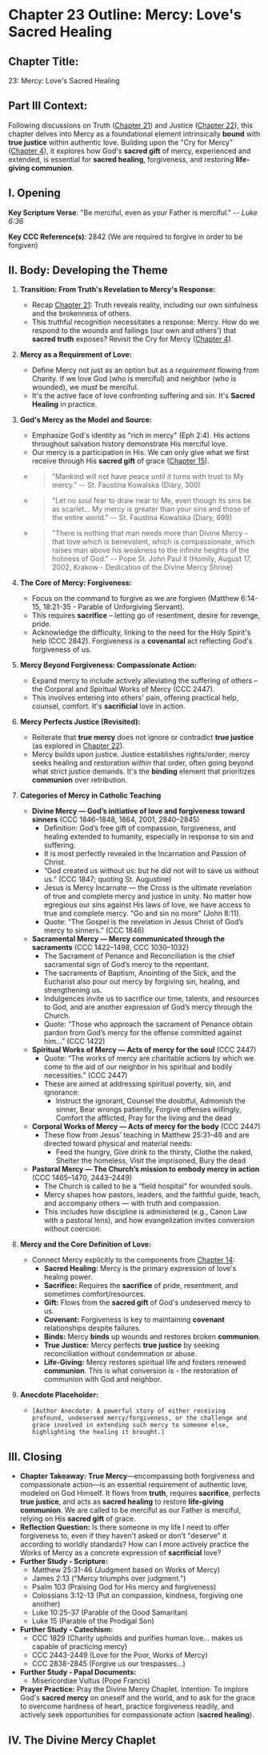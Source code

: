 # Chapter 23 Outline: Mercy: Love's Sacred Healing

## Chapter Title:
23: Mercy: Love's Sacred Healing

## Part III Context:
Following discussions on Truth ([Chapter 21](#ch21)) and Justice ([Chapter 22](#ch22)), this chapter delves into Mercy as a foundational element intrinsically **bound** with **true justice** within authentic love. Building upon the "Cry for Mercy" ([Chapter 4](#ch4)), it explores how God's **sacred gift** of mercy, experienced and extended, is essential for **sacred healing**, forgiveness, and restoring **life-giving communion**.

## I. Opening

**Key Scripture Verse**: "Be merciful, even as your Father is merciful." -- _Luke 6:36_

**Key CCC Reference(s)**: 2842 (We are required to forgive in order to be forgiven)

## II. Body: Developing the Theme

1.  **Transition: From Truth's Revelation to Mercy's Response:**
    *   Recap [Chapter 21](#ch21): Truth reveals reality, including our own sinfulness and the brokenness of others.
    *   This truthful recognition necessitates a response: Mercy. How do we respond to the wounds and failings (our own and others') that **sacred truth** exposes? Revisit the Cry for Mercy ([Chapter 4](#ch4)).
2.  **Mercy as a Requirement of Love:**
    *   Define Mercy not just as an option but as a *requirement* flowing from Charity. If we love God (who is merciful) and neighbor (who is wounded), we *must* be merciful.
    *   It's the active face of love confronting suffering and sin. It's **Sacred Healing** in practice.
3.  **God's Mercy as the Model and Source:**
    *   Emphasize God's identity as "rich in mercy" (Eph 2:4). His actions throughout salvation history demonstrate His merciful love.
    *   Our mercy is a participation in His. We can only give what we first receive through His **sacred gift** of grace ([Chapter 15](#ch15)).
    *   > "Mankind will not have peace until it turns with trust to My mercy." -- St. Faustina Kowalska (Diary, 300)
    *   > "Let no soul fear to draw near to Me, even though its sins be as scarlet... My mercy is greater than your sins and those of the entire world." -- St. Faustina Kowalska (Diary, 699)
    *   > "There is nothing that man needs more than Divine Mercy – that love which is benevolent, which is compassionate, which raises man above his weakness to the infinite heights of the holiness of God." -- Pope St. John Paul II (Homily, August 17, 2002, Krakow - Dedication of the Divine Mercy Shrine)
4.  **The Core of Mercy: Forgiveness:**
    *   Focus on the command to forgive as we are forgiven (Matthew 6:14-15, 18:21-35 - Parable of Unforgiving Servant).
    *   This requires **sacrifice** – letting go of resentment, desire for revenge, pride.
    *   Acknowledge the difficulty, linking to the need for the Holy Spirit's help (CCC 2842). Forgiveness is a **covenantal** act reflecting God's forgiveness of us.
5.  **Mercy Beyond Forgiveness: Compassionate Action:**
    *   Expand mercy to include actively alleviating the suffering of others – the Corporal and Spiritual Works of Mercy (CCC 2447).
    *   This involves entering into others' pain, offering practical help, counsel, comfort. It's **sacrificial** love in action.
6.  **Mercy Perfects Justice (Revisited):**
    *   Reiterate that **true mercy** does not ignore or contradict **true justice** (as explored in [Chapter 22](#ch22)).
    *   Mercy builds upon justice. Justice establishes rights/order; mercy seeks healing and restoration *within* that order, often going beyond what strict justice demands. It's the **binding** element that prioritizes **communion** over retribution.

7.  **Categories of Mercy in Catholic Teaching**
    *   **Divine Mercy — God’s initiative of love and forgiveness toward sinners** (CCC 1846–1848, 1864, 2001, 2840–2845)
        *   Definition: God’s free gift of compassion, forgiveness, and healing extended to humanity, especially in response to sin and suffering.
        *   It is most perfectly revealed in the Incarnation and Passion of Christ.
        *   “God created us without us: but he did not will to save us without us.” (CCC 1847; quoting St. Augustine)
        *   Jesus is Mercy Incarnate — the Cross is the ultimate revelation of true and complete mercy and justice in unity. No matter how egregious our sins against His laws of love, we have access to true and complete mercy. "Go and sin no more" (John 8:11).
        *   Quote: “The Gospel is the revelation in Jesus Christ of God’s mercy to sinners.” (CCC 1846)
    *   **Sacramental Mercy — Mercy communicated through the sacraments** (CCC 1422–1498, CCC 1030–1032)
        *   The Sacrament of Penance and Reconciliation is the chief sacramental sign of God’s mercy to the repentant.
        *   The sacraments of Baptism, Anointing of the Sick, and the Eucharist also pour out mercy by forgiving sin, healing, and strengthening us.
        *   Indulgences invite us to sacrifice our time, talents, and resources to God, and are another expression of God’s mercy through the Church.
        *   Quote: “Those who approach the sacrament of Penance obtain pardon from God’s mercy for the offense committed against him…” (CCC 1422)
    *   **Spiritual Works of Mercy — Acts of mercy for the soul** (CCC 2447)
        *   Quote: “The works of mercy are charitable actions by which we come to the aid of our neighbor in his spiritual and bodily necessities.” (CCC 2447)
        *   These are aimed at addressing spiritual poverty, sin, and ignorance:
            *   Instruct the ignorant, Counsel the doubtful, Admonish the sinner, Bear wrongs patiently, Forgive offenses willingly, Comfort the afflicted, Pray for the living and the dead
    *   **Corporal Works of Mercy — Acts of mercy for the body** (CCC 2447)
        *   These flow from Jesus’ teaching in Matthew 25:31–46 and are directed toward physical and material needs:
            *   Feed the hungry, Give drink to the thirsty, Clothe the naked, Shelter the homeless, Visit the imprisoned, Bury the dead
    *   **Pastoral Mercy — The Church’s mission to embody mercy in action** (CCC 1465–1470, 2443–2449)
        *   The Church is called to be a “field hospital” for wounded souls.
        *   Mercy shapes how pastors, leaders, and the faithful guide, teach, and accompany others — with truth and compassion.
        *   This includes how discipline is administered (e.g., Canon Law with a pastoral lens), and how evangelization invites conversion without coercion.
8.  **Mercy and the Core Definition of Love:**
    *   Connect Mercy explicitly to the components from [Chapter 14](#ch14):
        *   **Sacred Healing:** Mercy is the primary expression of love's healing power.
        *   **Sacrifice:** Requires the **sacrifice** of pride, resentment, and sometimes comfort/resources.
        *   **Gift:** Flows from the **sacred gift** of God's undeserved mercy to us.
        *   **Covenant:** Forgiveness is key to maintaining **covenant** relationships despite failures.
        *   **Binds:** Mercy **binds** up wounds and restores broken **communion**.
        *   **True Justice:** Mercy perfects **true justice** by seeking reconciliation without condemnation or abuse.
        *   **Life-Giving:** Mercy restores spiritual life and fosters renewed **communion**. This is what conversion is - the restoration of communion with God and neighbor.
9.  **Anecdote Placeholder:**
    *   `[Author Anecdote: A powerful story of either receiving profound, undeserved mercy/forgiveness, or the challenge and grace involved in extending such mercy to someone else, highlighting the healing it brought.]`

## III. Closing

*   **Chapter Takeaway:** **True Mercy**—encompassing both forgiveness and compassionate action—is an essential requirement of authentic love, modeled on God Himself. It flows from **truth**, requires **sacrifice**, perfects **true justice**, and acts as **sacred healing** to restore **life-giving communion**. We are called to be merciful as our Father is merciful, relying on His **sacred gift** of grace.
*   **Reflection Question:** Is there someone in my life I need to offer forgiveness to, even if they haven't asked or don't "deserve" it according to worldly standards? How can I more actively practice the Works of Mercy as a concrete expression of **sacrificial** love?
*   **Further Study - Scripture:**
    *   Matthew 25:31-46 (Judgment based on Works of Mercy)
    *   James 2:13 ("Mercy triumphs over judgment.")
    *   Psalm 103 (Praising God for His mercy and forgiveness)
    *   Colossians 3:12-13 (Put on compassion, kindness, forgiving one another)
    *   Luke 10:25-37 (Parable of the Good Samaritan)
    *   Luke 15 (Parable of the Prodigal Son)
*   **Further Study - Catechism:**
    *   CCC 1829 (Charity upholds and purifies human love... makes us capable of practicing mercy)
    *   CCC 2443-2449 (Love for the Poor, Works of Mercy)
    *   CCC 2838-2845 (Forgive us our trespasses...)
*   **Further Study - Papal Documents:**
    *   Misericordiae Vultus (Pope Francis)
*   **Prayer Practice:** Pray the Divine Mercy Chaplet. Intention: To implore God's **sacred mercy** on oneself and the world, and to ask for the grace to overcome hardness of heart, practice forgiveness readily, and actively seek opportunities for compassionate action (**sacred healing**).


## IV. The Divine Mercy Chaplet

